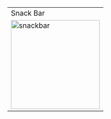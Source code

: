 <table>
  <tr>
    <td> Snack Bar </td>
    
 </tr>
  <tr>
    <td> <img width="201" alt="snackbar" src="https://user-images.githubusercontent.com/127725526/235308420-c1487b34-0d69-4a32-b213-2221c91187e6.png">
 </td>
  </tr>
</table>
